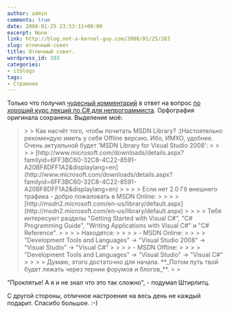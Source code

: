 ```yaml
---
author: admin
comments: true
date: 2008-01-25 23:53:11+00:00
excerpt: None
link: http://blog.not-a-kernel-guy.com/2008/01/25/283
slug: отличный-совет
title: Отличный совет.
wordpress_id: 283
categories:
- itblogs
tags:
- Странное
---
```


Только что получил [чудесный комментарий](http://blogs.technet.com/not-a-kernel-guy/archive/2008/01/16/2749952.aspx#2782024) в ответ на вопрос [по хороший курс лекций по C# для непрограммиста](http://blog.not-a-kernel-guy.com/2008/01/15/278). Орфография оригинала сохранена. Выделение моё:

 

<blockquote>  
> 
> Как насчёт того, чтобы почитать MSDN Library? :)Настоятельно рекомендую иметь у себя Offline версию. Ибо, ИМХО, удобнее. Очень актуальной будет 'MSDN Library for Visual Studio 2008':
> 
>    
> 
> [http://www.microsoft.com/downloads/details.aspx?familyid=6FF3BC60-32C8-4C22-8591-A20BF8DFF1A2&displaylang=en](http://www.microsoft.com/downloads/details.aspx?familyid=6FF3BC60-32C8-4C22-8591-A20BF8DFF1A2&displaylang=en)
> 
>    
> 
> Если нет 2.0 Гб внешнего трафика - добро пожаловать в MSDN Online:
> 
>    
> 
> [http://msdn2.microsoft.com/en-us/library/default.aspx](http://msdn2.microsoft.com/en-us/library/default.aspx)
> 
>    
> 
> Тебя интересуют разделы "Getting Started with Visual C#", "C# Programming Guide", "Writing Applications with Visual C#" и "C# Reference".
> 
>    
> 
> Находятся:
> 
>    
> 
> - MSDN Online:
> 
>    
> 
> "Development Tools and Languages" -> "Visual Studio 2008" -> "Visual Studio" -> "Visual C#"
> 
>    
> 
> - MSDN Offline:
> 
>    
> 
> "Development Tools and Languages" -> "Visual Studio" -> "Visual C#"
> 
>    
> 
> Думаю, этого достаточно для начала. **_Потом путь твой будет лежать через тернии форумов и блогов_**.
> 
> </blockquote>

 

"Проклятье! А я и не знал что это так сложно", - подумал Штирлитц. 

 

С другой стороны, отличное настроение на весь день не каждый подарит. Спасибо большое. :-)
